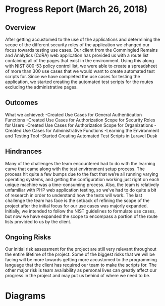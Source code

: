 # Progress Report (March 26, 2018)
## Overview
After getting accustomed to the use of the applications and determining the scope of the different security roles of the application we changed our focus towards testing use cases. Our client from the Commingled Remains and Analytics (CoRA) web application has provided us with a route list containing all of the pages that exist in the environment. Using this along with NIST 800-53 policy control list, we were able to create a spreadsheet of more than 300 use cases that we would want to create automated test scripts for. Since we have completed the use cases for testing the application, we started creating the automated test scripts for the routes excluding the administrative pages.

## Outcomes
What we achieved:
-Created Use Cases for General Authentication Functions
-Created Use Cases for Authorization Scope for Security Roles for Users
-Created Use Cases for Authorization Scope for Organizations
-Created Use Cases for Administrative Functions
-Learning the Environment and Testing Tool
-Started Creating Automated Test Scripts in Laravel Dusk

## Hindrances
Many of the challenges the team encountered had to do with the learning curve that came along  with the test environment setup process. The process hit quite a few bumps due to the fact that we’re all running varying operating systems, and getting the configuration working just right on each unique machine was a time-consuming process. Also, the team is relatively unfamiliar with PHP web application testing, so we’ve had to do quite a bit of research in order to understand how the tests will work. The last challenge the team has face is the setback of refining the scope of the project after the initial focus for our use cases was majorly expanded. Initially, we intended to follow the NIST guidelines to formulate use cases, but now we have expanded the scope to encompass a portion of the route lists provided to us by the client. 

## Ongoing Risks
Our initial risk assessment for the project are still very relevant throughout the entire lifetime of the project. Some of the biggest risks that we will be facing will be more towards getting more accustomed to the programming language that the client has required our team to make the scripts for. The other major risk is team availability as personal lives can greatly affect our progress in the project and may put us behind of where we need to be. 

# Diagrams
